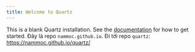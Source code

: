 ```yaml
---
title: Welcome to Quartz
---
```


This is a blank Quartz installation.
See the [documentation](https://quartz.jzhao.xyz) for how to get started.
Đây là repo `nammoc.github.io`. Đi tới repo `quartz`: https://nammoc.github.io/quartz/
